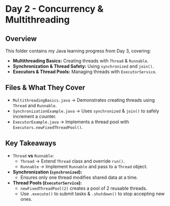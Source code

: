 # Day 2 - Concurrency & Multithreading

## Overview
This folder contains my Java learning progress from Day 3, covering:
- **Multithreading Basics:** Creating threads with `Thread` & `Runnable`.
- **Synchronization & Thread Safety:** Using `synchronized` and `join()`.
- **Executors & Thread Pools:** Managing threads with `ExecutorService`.

## Files & What They Cover
- `MultithreadingBasics.java` -> Demonstrates creating threads using `Thread` and `Runnable`.
- `SynchronizationExample.java` -> Uses `synchronized` & `join()` to safely increment a counter.
- `ExecutorExample.java` -> Implements a thread pool with `Executors.newFixedThreadPool()`.

## Key Takeaways
- `Thread` **vs** `Runnable`:
  - `Thread` -> Extend `Thread` class and override `run()`.
  - `Runnable` -> Implement `Runnable` and pass to a `Thread` object.
- **Synchronization (`synchronized`):**
  - Ensures only one thread modifies shared data at a time.
- **Thread Pools (`ExecutorService`):**
  - `newFixedThreadPool(2)` creates a pool of 2 reusable threads.
  - Use `.execute()` to submit tasks & `.shutdown()` to stop accepting new ones.